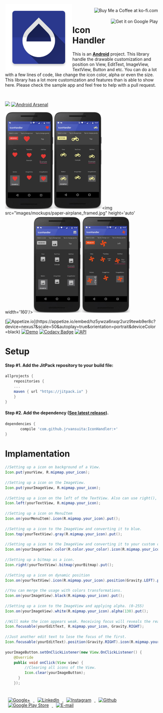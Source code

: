 
 <!-- Library Logo -->
 <img src="app/src/main/res/mipmap-xxhdpi/ic_launcher.png?raw=true" align="left" width='220' hspace="1" vspace="1">

 <!-- Buy me a cup of coffe -->
 <a href='https://ko-fi.com/A406JCM' style='margin:13px;' target='_blank' align="right"><img align="right" height='36' src='https://az743702.vo.msecnd.net/cdn/kofi4.png?v=f' alt='Buy Me a Coffee at ko-fi.com' /></a>
 <a href='https://play.google.com/store/apps/details?id=com.vansuita.iconhandler.sample&pcampaignid=MKT-Other-global-all-co-prtnr-py-PartBadge-Mar2515-1' target='_blank' align="right"><img align="right" height='36' src='https://s20.postimg.org/muzx3w4jh/google_play_badge.png' alt='Get it on Google Play' /></a>

# Icon Handler


 This is an [**Android**](https://developer.android.com) project. This library handle the drawable customization and position on View, EditText, ImageView, TextView, Button and etc. You can do a lot with a few lines of code, like change the icon color, alpha or even the size. This library has a lot more customization and features than is able to show here. Please check the sample app and feel free to help with a pull request.

<br/>

[![](https://jitpack.io/v/jrvansuita/IconHandler.svg)](https://jitpack.io/#jrvansuita/IconHandler)
[![Android Arsenal](https://img.shields.io/badge/Android%20Arsenal-IconHandler-green.svg?style=true)](https://android-arsenal.com/details/1/4525)

 <img src="images/mockups/heart_framed.jpg" height='auto' width='160'/><img src="images/mockups/motorcycle_framed.jpg" height='auto' width='160'/><img src="images/mockups/paper-airplane_framed.jpg" height='auto' width='160'/><img src="images/mockups/picture_framed.jpg" height='auto' width='160'/><img src="images/mockups/vane_framed.jpg" height='auto' width='160'/>

 [![Appetize.io](https://img.shields.io/badge/Apptize.io-Run%20Now-brightgreen.svg?)](https://appetize.io/embed/hz5ywza6nxqr2urz9tewb9er8c?device=nexus7&scale=50&autoplay=true&orientation=portrait&deviceColor=black) [![Demo](https://img.shields.io/badge/Demo-Download-blue.svg)](http://apk-dl.com/dl/com.vansuita.iconhandler.sample)
[![Codacy Badge](https://api.codacy.com/project/badge/Grade/c2c7d2b5674d481cb631b09b033972a4)](https://www.codacy.com/app/jrvansuita/IconHandler?utm_source=github.com&amp;utm_medium=referral&amp;utm_content=jrvansuita/IconHandler&amp;utm_campaign=Badge_Grade)
  <a target="_blank" href="https://developer.android.com/reference/android/os/Build.VERSION_CODES.html#GINGERBREAD"><img src="https://img.shields.io/badge/API-9%2B-blue.svg?style=flat" alt="API" /></a>


# Setup

#### Step #1. Add the JitPack repository to your build file:

```gradle
allprojects {
    repositories {
	...
	maven { url "https://jitpack.io" }
    }
}
```

#### Step #2. Add the dependency ([See latest release](https://jitpack.io/#jrvansuita/IconHandler)).

```groovy
dependencies {
       compile 'com.github.jrvansuita:IconHandler:+'
}
```

# Implamentation
```java
//Setting up a icon on background of a View.
Icon.put(yourView, R.mipmap.your_icon);

//Setting up a icon on the ImageView.
Icon.put(yourImageView, R.mipmap.your_icon);

//Setting up a icon on the left of the TextView. Also can use right(), top() and bottom() methods.
Icon.left(yourTextView, R.mipmap.your_icon);

//Setting up a icon on MenuItem
Icon.on(yourMenuItem).icon(R.mipmap.your_icon).put();

//Setting up a icon to the ImageView and converting it to blue.
Icon.top(yourTextView).gray(R.mipmap.your_icon).put();

//Setting up a icon to the ImageView and converting it to your custom color.
Icon.on(yourImageView).color(R.color.your_color).icon(R.mipmap.your_icon).put();

//Setting up a bitmap as a icon.
Icon.right(yourTextView).bitmap(yourBitmap).put();

//Setting up a icon on dynamic position
Icon.on(yourTextView).icon(R.mipmap.your_icon).position(Gravity.LEFT).put();

//You can merge the usage with colors transformations.
Icon.on(yourImageView).black(R.mipmap.your_icon).put();

//Setting up a icon to the ImageView and applying alpha. (0-255)
Icon.on(yourImageView).white(R.mipmap.your_icon).alpha(130).put();

//Will make the icon appears weak. Receiving focus will reveals the real color of icon.
Icon.focusable(yourEditText, R.mipmap.your_icon, Gravity.RIGHT);

//Just another edit text to lose the focus of the first.
Icon.focusable(yourEditText).position(Gravity.RIGHT).icon(R.mipmap.your_icon).put();

yourImageButton.setOnClickListener(new View.OnClickListener() {
    @Override
    public void onClick(View view) {
         //Clearing all icons of the View.
         Icon.clear(yourImageButton);
      }
    });
```

#
<a href="https://plus.google.com/+JuniorVansuita" target="_blank">
  <img src="https://s20.postimg.org/59xees8vt/google_plus.png" alt="Google+" witdh="44" height="44" hspace="10">
</a>
<a href="https://www.linkedin.com/in/arleu-cezar-vansuita-júnior-83769271" target="_blank">
  <img src="https://s20.postimg.org/vxoeax4ah/linkedin.png" alt="LinkedIn" witdh="44" height="44" hspace="10">
</a>
<a href="https://www.instagram.com/jnrvans/" target="_blank">
  <img src="https://s20.postimg.org/lyyuap5h5/instagram.png" alt="Instagram" witdh="44" height="44" hspace="10">
</a>
<a href="https://github.com/jrvansuita" target="_blank">
  <img src="https://s20.postimg.org/jf37glhx5/github.png" alt="Github" witdh="44" height="44" hspace="10">
</a>
<a href="https://play.google.com/store/apps/dev?id=8002078663318221363" target="_blank">
  <img src="https://s20.postimg.org/5iuz4plo9/android.png" alt="Google Play Store" witdh="44" height="44" hspace="10">
</a>
<a href="mailto:vansuita.jr@gmail.com" target="_blank" >
  <img src="https://s20.postimg.org/slli3vn5l/email.png" alt="E-mail" witdh="44" height="44" hspace="10">
</a>
